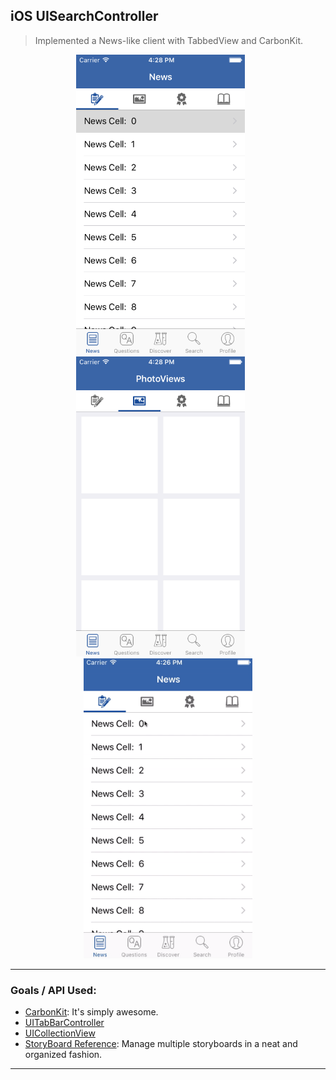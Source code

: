 ## iOS UISearchController

> Implemented a News-like client with TabbedView and CarbonKit.

<p align="center">
<img src="./images/1.0.png" height="480" width="270"> &nbsp; &nbsp; &nbsp;
<img src="./images/1.1.png" height="480" width="270"> &nbsp; &nbsp; &nbsp;
<img src="./images/1.2.gif" height="480" width="270">
<hr>
</p>

### Goals / API Used: 
 - [CarbonKit](https://github.com/ermalkaleci/CarbonKit): It's simply awesome.
 - [UITabBarController](https://developer.apple.com/library/ios/documentation/UIKit/Reference/UITabBarController_Class/)
 - [UICollectionView](https://developer.apple.com/library/ios/documentation/UIKit/Reference/UICollectionView_class/)
 - [StoryBoard Reference](http://code.tutsplus.com/tutorials/ios-9-staying-organized-with-storyboard-references--cms-24226): Manage multiple storyboards in a neat and organized fashion.
---

